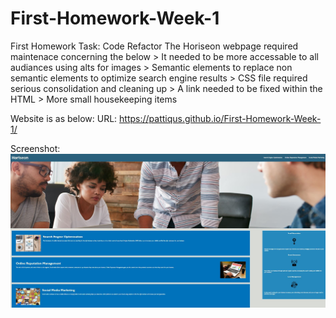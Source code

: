 # First-Homework-Week-1
First Homework Task: Code Refactor
The Horiseon webpage required maintenace concerning the below
    > It needed to be more accessable to all audiances using alts for images
    > Semantic elements to replace non semantic elements to optimize search engine results
    > CSS file required serious consolidation and cleaning up
    > A link needed to be fixed within the HTML
    > More small housekeeping items

Website is as below:
URL:
https://pattiqus.github.io/First-Homework-Week-1/

Screenshot:
![FixedHoriseon](/assets/images/FixedSite.JPG)


